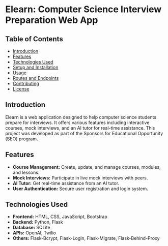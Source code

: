 # Elearn: Computer Science Interview Preparation Web App

## Table of Contents
- [Introduction](#introduction)
- [Features](#features)
- [Technologies Used](#technologies-used)
- [Setup and Installation](#setup-and-installation)
- [Usage](#usage)
- [Routes and Endpoints](#routes-and-endpoints)
- [Contributing](#contributing)
- [License](#license)

## Introduction
Elearn is a web application designed to help computer science students prepare for interviews. It offers various features including interactive courses, mock interviews, and an AI tutor for real-time assistance. This project was developed as part of the Sponsors for Educational Opportunity (SEO) program.

## Features
- **Course Management:** Create, update, and manage courses, modules, and lessons.
- **Mock Interviews:** Participate in live mock interviews with peers.
- **AI Tutor:** Get real-time assistance from an AI tutor.
- **User Authentication:** Secure user registration and login system.

## Technologies Used
- **Frontend:** HTML, CSS, JavaScript, Bootstrap
- **Backend:** Python, Flask
- **Database:** SQLite
- **APIs:** OpenAI, Twilio
- **Others:** Flask-Bcrypt, Flask-Login, Flask-Migrate, Flask-Behind-Proxy

